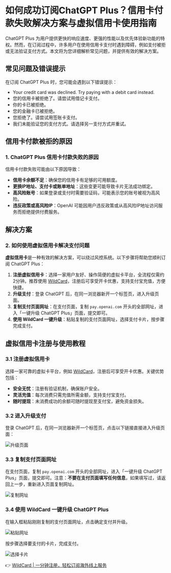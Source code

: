 # 如何成功订阅ChatGPT Plus？信用卡付款失败解决方案与虚拟信用卡使用指南

ChatGPT Plus 为用户提供更快的响应速度、更强的性能以及优先体验新功能的特权。然而，在订阅过程中，许多用户在使用信用卡支付时遇到障碍，例如支付被拒或无法验证支付方式。本文将为您详细解析常见问题，并提供有效的解决方案。

## 常见问题及错误提示

在订阅 ChatGPT Plus 时，您可能会遇到以下错误提示：

- Your credit card was declined. Try paying with a debit card instead.
- 您的信用卡被拒绝了。请尝试用借记卡支付。
- 你的卡已被拒绝。
- 您的金融卡已被拒绝。
- 您拒绝了。请尝试用签账卡支付。
- 我们未能验证您的支付方式。请选择另一支付方式并重试。

## 信用卡付款被拒的原因

### 1. ChatGPT Plus 信用卡付款失败的原因

信用卡付款失败可能由以下原因导致：

- **信用卡余额不足**：确保您的信用卡有足够的可用额度。
- **更换IP地址、支付卡或账单地址**：这些变更可能导致卡片无法成功绑定。
- **高风险账号**：如果登录或支付时需要验证码，可能表示您的账号被视为高风险。
- **违反政策或高风险IP**：OpenAI 可能因用户违反政策或从高风险IP地址访问服务而拒绝提供付费服务。

## 解决方案

### 2. 如何使用虚拟信用卡解决支付问题

**虚拟信用卡**是一种有效的解决方案，可以绕过风控系统。以下步骤将帮助您顺利订阅 ChatGPT Plus：

1. **注册虚拟信用卡**：选择一家用户友好、操作简便的虚拟卡平台，全流程仅需约2分钟。推荐使用 [WildCard](https://bbtdd.com/WildCard)，注册后可享受开卡优惠，支持支付宝充值，方便快捷。
2. **升级支付**：登录 ChatGPT 后，在同一浏览器新开一个标签页，进入升级页面。
3. **复制支付页面网址**：在支付页面，复制 `pay.openai.com` 开头的全部网址，进入「一键升级 ChatGPT Plus」页面，提交即可。
4. **使用 WildCard 一键升级**：粘贴复制的支付页面网址，选择支付卡片，按步骤完成支付。

## 虚拟信用卡注册与使用教程

### 3.1 注册虚拟信用卡

选择一家可靠的虚拟卡平台，例如 [WildCard](https://bbtdd.com/WildCard)，注册后可享受开卡优惠。关键优势包括：

- **安全无忧**：注册有验证机制，确保账户安全。
- **灵活充值**：每次消费只需充值所需金额，支持支付宝支付。
- **随时提现**：未消费成功的余额可随时提现至支付宝，避免资金损失。

### 3.2 进入升级支付

登录 ChatGPT 后，在同一浏览器新开一个标签页，点击以下链接直接进入升级页面：

![升级页面](https://bbtdd.com/img/199888626361752.webp)

### 3.3 复制支付页面网址

在支付页面，复制 `pay.openai.com` 开头的全部网址，进入「一键升级 ChatGPT Plus」页面，提交即可。注意：**不要在支付页面填写任何信息**，如果填写过，请返回上一步，重新进入页面复制网址。

![复制网址](https://bbtdd.com/img/21249345.webp)

### 3.4 使用 WildCard 一键升级 ChatGPT Plus

在输入框粘贴刚刚复制的支付页面网址，点击确定支付并升级。

![粘贴网址](https://bbtdd.com/img/2778313582762321.webp)

按步骤选择要支付的卡片，完成支付。

![选择卡片](https://bbtdd.com/img/4884253939151573.webp)

👉 [WildCard | 一分钟注册，轻松订阅海外线上服务](https://bbtdd.com/WildCard)